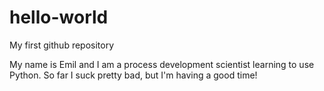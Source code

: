 # hello-world
My first github repository

My name is Emil and I am a process development scientist learning to use Python.
So far I suck pretty bad, but I'm having a good time!
